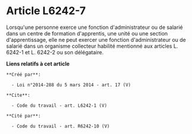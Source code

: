 # Article L6242-7

Lorsqu'une personne exerce une fonction d'administrateur ou de salarié dans un centre de formation d'apprentis, une unité ou
une section d'apprentissage, elle ne peut exercer une fonction d'administrateur ou de salarié dans un organisme collecteur
habilité mentionné aux articles L. 6242-1 et L. 6242-2 ou son délégataire.

**Liens relatifs à cet article**

	**Créé par**:

	  - Loi n°2014-288 du 5 mars 2014 - art. 17 (V)

	**Cite**:

	  - Code du travail - art. L6242-1 (V)

	**Cité par**:

	  - Code du travail - art. R6242-10 (V)
